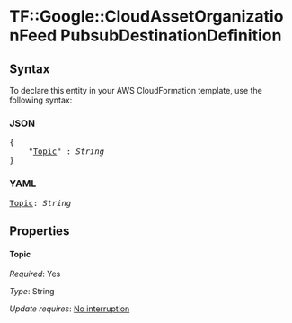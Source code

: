 # TF::Google::CloudAssetOrganizationFeed PubsubDestinationDefinition

## Syntax

To declare this entity in your AWS CloudFormation template, use the following syntax:

### JSON

<pre>
{
    "<a href="#topic" title="Topic">Topic</a>" : <i>String</i>
}
</pre>

### YAML

<pre>
<a href="#topic" title="Topic">Topic</a>: <i>String</i>
</pre>

## Properties

#### Topic

_Required_: Yes

_Type_: String

_Update requires_: [No interruption](https://docs.aws.amazon.com/AWSCloudFormation/latest/UserGuide/using-cfn-updating-stacks-update-behaviors.html#update-no-interrupt)

